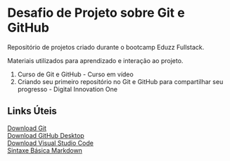 # Desafio de Projeto sobre Git e GitHub
Repositório de projetos criado durante o bootcamp Eduzz Fullstack.

Materiais utilizados para aprendizado e interação ao projeto.
1. Curso de Git e GitHub - Curso em vídeo
2. Criando seu primeiro repositório no Git e GitHub para compartilhar seu progresso - Digital Innovation One

## Links Úteis

[Download Git](https://git-scm.com/downloads)<br>
[Download GitHub Desktop](https://desktop.github.com/)<br>
[Download Visual Studio Code](https://code.visualstudio.com/download)<br>
[Sintaxe Básica Markdown](https://www.markdownguide.org/)<br>

